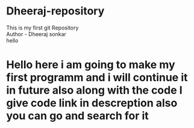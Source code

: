 # Dheeraj-repository
This is my first git Repository
<br>
Author - Dheeraj sonkar
<br>
hello
<h1 style="color=blue"> Hello here i am going to make my first programm and i will continue it in future also along with the code I give code link in descreption also you can go and search for it</h1>

